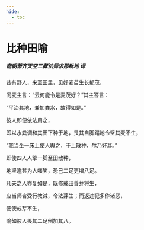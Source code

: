 ```yaml
---
hide:
  - toc
---
```


# **比种田喻**

##### 南朝萧齐天空三藏法师求那毗地 译

昔有野人，来至田里，见好麦苗生长郁茂，

问麦主言：“云何能令是麦茂好？”其主答言：

“平治其地，兼加粪水，故得如是。”

彼人即便依法用之，

即以水粪调和其田下种于地，畏其自脚蹋地令坚其麦不生，

“我当坐一床上使人舆之，于上散种，尔乃好耳。”

即使四人人擎一脚至田散种，

地坚逾甚为人嗤笑，恐己二足更增八足。

凡夫之人亦复如是，既修戒田善芽将生，

应当师咨受行教诫，令法芽生；而返违犯多作诸恶，

便使戒芽不生，

喻如彼人畏其二足倒加其八。